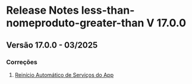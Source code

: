# Release Notes less-than-nomeproduto-greater-than V 17.0.0

## **Versão 17.0.0 - 03/2025**


### **Correções**

1. [Reinício Automático de Serviços do App](Reinício-Automático-De-Serviços-Do-App.md)
